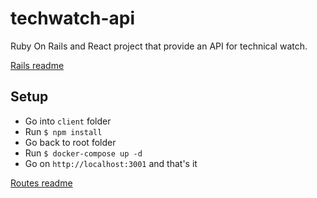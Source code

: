 # techwatch-api 

Ruby On Rails and React project that provide an API for technical watch.

[Rails readme](README_rails.md)

## Setup

* Go into `client` folder
* Run `$ npm install`
* Go back to root folder
* Run `$ docker-compose up -d`
* Go on `http://localhost:3001` and that's it

[Routes readme](README_routes.md)